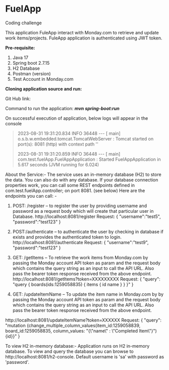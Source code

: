 # FuelApp
Coding challenge

This application FuleApp interact with Monday.com to retrieve and update work items/projects. FuleApp application is authenticated using JWT token.

**Pre-requisite:**
1.	Java 17 
2.	Spring boot 2.7.15
3.	H2 Database
4.	Postman (version)
5.	Test Account in Monday.com

**Cloning application source and run:**

Git Hub link: 

Command to run the application:  ***mvn spring-boot:run***

On successful execution of application, below logs will appear in the console

> 2023-08-31 19:31:20.834  INFO 36448 --- [           main] o.s.b.w.embedded.tomcat.TomcatWebServer  : Tomcat started on port(s): 8081 (http) with context path ''
> 
> 2023-08-31 19:31:20.859  INFO 36448 --- [           main] com.test.fuelApp.FuelAppApplication      : Started FuelAppApplication in 5.617 seconds (JVM running for 6.024) 

About the Service:-
The service uses an in-memory database (H2) to store the data. You can also do with any database. If your database connection properties work, you can call some REST endpoints defined in com.test.fuelApp.controller; on port 8081. (see below)
Here are the endpoints you can call: -
1.	POST: /register – to register the user by providing username and password as a request body which will create that particular user in Database.
http://localhost:8081/register
Request:
{
    "username":"test5",
    "password":"test123"
}

2.	POST:/authenticate – to authenticate the user by checking in database if exists and provides the authenticated token to login.
http://localhost:8081/authenticate
Request:
{
    "username":"test9",
    "password":"test123"
}

3.	GET: /getItems – To retrieve the work items from Monday.com by passing the Monday account API token as param and the request body which contains the query string as an input to call the API URL. Also pass the bearer token response received from the above endpoint.
http://localhost:8081/getItems?token=XXXXXXXXX
Request:
{
    "query": "query { boards(ids:1259058835) { items { id name } } }"
}
4.	GET: /updateItemName – To update the item name in Monday.com by by passing the Monday account API token as param and the request body which contains the query string as an input to call the API URL. Also pass the bearer token response received from the above endpoint.


http://localhost:8081/updateItemName?token=XXXXXX
Request:
{
    "query": "mutation {change_multiple_column_values(item_id:1259058839, board_id:1259058835, column_values: \"{\\\"name\\\" : \\\"Completed Item\\\"}\") {id}}" 
}


To view H2 in-memory database:-
Application runs on H2 in-memory database. To view and query the database you can browse to http://localhost:8081/h2-console. Default username is 'sa' with password as 'password'.

